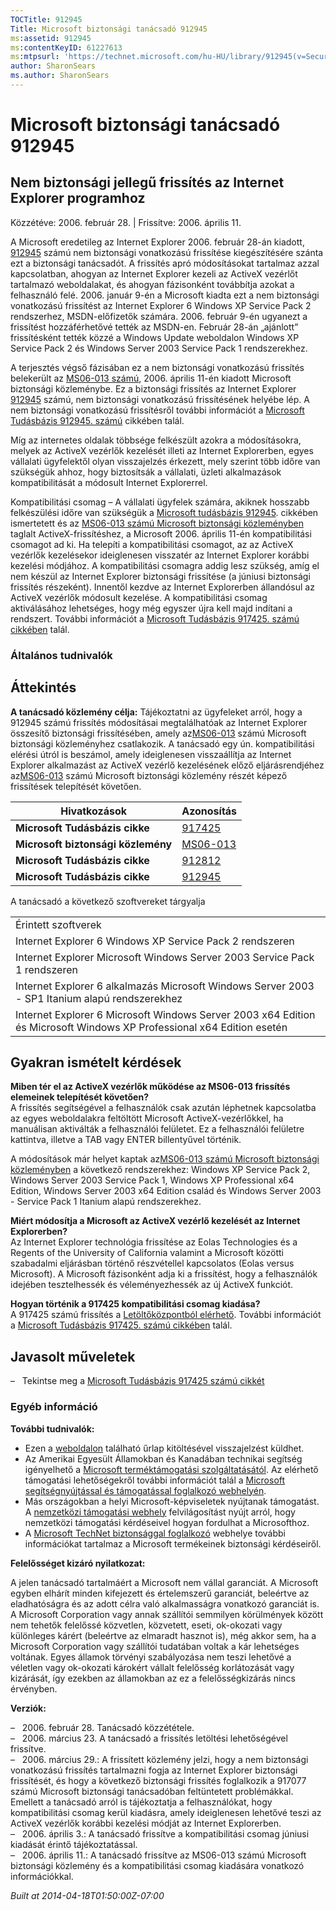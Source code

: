 ```yaml
---
TOCTitle: 912945
Title: Microsoft biztonsági tanácsadó 912945
ms:assetid: 912945
ms:contentKeyID: 61227613
ms:mtpsurl: 'https://technet.microsoft.com/hu-HU/library/912945(v=Security.10)'
author: SharonSears
ms.author: SharonSears
---
```




Microsoft biztonsági tanácsadó 912945
=====================================

Nem biztonsági jellegű frissítés az Internet Explorer programhoz
----------------------------------------------------------------

Közzétéve: 2006. február 28. | Frissítve: 2006. április 11.

A Microsoft eredetileg az Internet Explorer 2006. február 28-án kiadott, [912945](http://support.microsoft.com/kb/912945) számú nem biztonsági vonatkozású frissítése kiegészítésére szánta ezt a biztonsági tanácsadót. A frissítés apró módosításokat tartalmaz azzal kapcsolatban, ahogyan az Internet Explorer kezeli az ActiveX vezérlőt tartalmazó weboldalakat, és ahogyan fázisonként továbbítja azokat a felhasználó felé. 2006. január 9-én a Microsoft kiadta ezt a nem biztonsági vonatkozású frissítést az Internet Explorer 6 Windows XP Service Pack 2 rendszerhez, MSDN-előfizetők számára. 2006. február 9-én ugyanezt a frissítést hozzáférhetővé tették az MSDN-en. Február 28-án „ajánlott” frissítésként tették közzé a Windows Update weboldalon Windows XP Service Pack 2 és Windows Server 2003 Service Pack 1 rendszerekhez.

A terjesztés végső fázisában ez a nem biztonsági vonatkozású frissítés belekerült az [MS06-013 számú](http://go.microsoft.com/fwlink/?linkid=62568), 2006. április 11-én kiadott Microsoft biztonsági közleménybe. Ez a biztonsági frissítés az Internet Explorer [912945](http://support.microsoft.com/kb/912945) számú, nem biztonsági vonatkozású frissítésének helyébe lép. A nem biztonsági vonatkozású frissítésről további információt a [Microsoft Tudásbázis 912945. számú](http://support.microsoft.com/kb/912945) cikkében talál.

Míg az internetes oldalak többsége felkészült azokra a módosításokra, melyek az ActiveX vezérlők kezelését illeti az Internet Explorerben, egyes vállalati ügyfelektől olyan visszajelzés érkezett, mely szerint több időre van szükségük ahhoz, hogy biztosítsák a vállalati, üzleti alkalmazások kompatibilitását a módosult Internet Explorerrel.

Kompatibilitási csomag – A vállalati ügyfelek számára, akiknek hosszabb felkészülési időre van szükségük a [Microsoft tudásbázis 912945](http://support.microsoft.com/kb/912945). cikkében ismertetett és az [MS06-013 számú Microsoft biztonsági közleményben](http://go.microsoft.com/fwlink/?linkid=62568) taglalt ActiveX-frissítéshez, a Microsoft 2006. április 11-én kompatibilitási csomagot ad ki. Ha telepíti a kompatibilitási csomagot, az az ActiveX vezérlők kezelésekor ideiglenesen visszatér az Internet Explorer korábbi kezelési módjához. A kompatibilitási csomagra addig lesz szükség, amíg el nem készül az Internet Explorer biztonsági frissítése (a júniusi biztonsági frissítés részeként). Innentől kezdve az Internet Explorerben állandósul az ActiveX vezérlők módosult kezelése. A kompatibilitási csomag aktiválásához lehetséges, hogy még egyszer újra kell majd indítani a rendszert. További információt a [Microsoft Tudásbázis 917425. számú cikkében](http://support.microsoft.com/kb/917425) talál.

### Általános tudnivalók

Áttekintés
----------


**A tanácsadó közlemény célja:** Tájékoztatni az ügyfeleket arról, hogy a 912945 számú frissítés módosításai megtalálhatóak az Internet Explorer összesítő biztonsági frissítésében, amely az[MS06-013](http://go.microsoft.com/fwlink/?linkid=62568) számú Microsoft biztonsági közleményhez csatlakozik. A tanácsadó egy ún. kompatibilitási elérési útról is beszámol, amely ideiglenesen visszaállítja az Internet Explorer alkalmazást az ActiveX vezérlő kezelésének előző eljárásrendjéhez az[MS06-013](http://go.microsoft.com/fwlink/?linkid=62568) számú Microsoft biztonsági közlemény részét képező frissítések telepítését követően.

| Hivatkozások                       | Azonosítás                                               |
|------------------------------------|----------------------------------------------------------|
| **Microsoft Tudásbázis cikke**     | [917425](http://support.microsoft.com/kb/917425)         |
| **Microsoft biztonsági közlemény** | [MS06-013](http://go.microsoft.com/fwlink/?linkid=62568) |
| **Microsoft Tudásbázis cikke**     | [912812](http://support.microsoft.com/kb/912812)         |
| **Microsoft Tudásbázis cikke**     | [912945](http://support.microsoft.com/kb/912945)         |

A tanácsadó a következő szoftvereket tárgyalja

|                                                                                                                       |
|-----------------------------------------------------------------------------------------------------------------------|
| Érintett szoftverek                                                                                                   |
| Internet Explorer 6 Windows XP Service Pack 2 rendszeren                                                              |
| Internet Explorer Microsoft Windows Server 2003 Service Pack 1 rendszeren                                             |
| Internet Explorer 6 alkalmazás Microsoft Windows Server 2003 - SP1 Itanium alapú rendszerekhez                        |
| Internet Explorer 6 Microsoft Windows Server 2003 x64 Edition és Microsoft Windows XP Professional x64 Edition esetén |

Gyakran ismételt kérdések
-------------------------


**Miben tér el az ActiveX vezérlők működése az MS06-013 frissítés elemeinek telepítését követően?**  
A frissítés segítségével a felhasználók csak azután léphetnek kapcsolatba az egyes weboldalakra feltöltött Microsoft ActiveX-vezérlőkkel, ha manuálisan aktiválták a felhasználói felületet. Ez a felhasználói felületre kattintva, illetve a TAB vagy ENTER billentyűvel történik.

A módosítások már helyet kaptak az[MS06-013 számú Microsoft biztonsági közleményben](http://go.microsoft.com/fwlink/?linkid=62568) a következő rendszerekhez: Windows XP Service Pack 2, Windows Server 2003 Service Pack 1, Windows XP Professional x64 Edition, Windows Server 2003 x64 Edition család és Windows Server 2003 - Service Pack 1 Itanium alapú rendszerekhez.

**Miért módosítja a Microsoft az ActiveX vezérlő kezelését az Internet Explorerben?**  
Az Internet Explorer technológia frissítése az Eolas Technologies és a Regents of the University of California valamint a Microsoft közötti szabadalmi eljárásban történő részvétellel kapcsolatos (Eolas versus Microsoft). A Microsoft fázisonként adja ki a frissítést, hogy a felhasználók idejében tesztelhessék és véleményezhessék az új ActiveX funkciót.

**Hogyan történik a 917425 kompatibilitási csomag kiadása?**  
A 917425 számú frissítés a [Letöltőközpontból elérhető](http://www.microsoft.com/downloads/). További információt a [Microsoft Tudásbázis 917425. számú cikkében](http://support.microsoft.com/kb/917425) talál.

Javasolt műveletek
------------------


&ndash;&nbsp;&nbsp;&nbsp;Tekintse meg a [Microsoft Tudásbázis 917425 számú cikkét](http://support.microsoft.com/kb/917425)

### Egyéb információ

**További tudnivalók:**

-   Ezen a [weboldalon](https://support.microsoft.com/common/survey.aspx?scid=sw;en;1257&amp;showpage=1&amp;ws=technet&amp;sd=tech) található űrlap kitöltésével visszajelzést küldhet.
-   Az Amerikai Egyesült Államokban és Kanadában technikai segítség igényelhető a [Microsoft terméktámogatási szolgáltatásától](http://go.microsoft.com/fwlink/?linkid=21131). Az elérhető támogatási lehetőségekről további információt talál a [Microsoft segítségnyújtással és támogatással foglalkozó webhelyén](http://support.microsoft.com/).
-   Más országokban a helyi Microsoft-képviseletek nyújtanak támogatást. A [nemzetközi támogatási webhely](http://go.microsoft.com/fwlink/?linkid=21155) felvilágosítást nyújt arról, hogy nemzetközi támogatási kérdéseivel hogyan fordulhat a Microsofthoz.
-   A [Microsoft TechNet biztonsággal foglalkozó](http://go.microsoft.com/fwlink/?linkid=21132) webhelye további információkat tartalmaz a Microsoft termékeinek biztonsági kérdéseiről.

**Felelősséget kizáró nyilatkozat:**

A jelen tanácsadó tartalmáért a Microsoft nem vállal garanciát. A Microsoft egyben elhárít minden kifejezett és értelemszerű garanciát, beleértve az eladhatóságra és az adott célra való alkalmasságra vonatkozó garanciát is. A Microsoft Corporation vagy annak szállítói semmilyen körülmények között nem tehetők felelőssé közvetlen, közvetett, eseti, ok-okozati vagy különleges kárért (beleértve az elmaradt hasznot is), még akkor sem, ha a Microsoft Corporation vagy szállítói tudatában voltak a kár lehetséges voltának. Egyes államok törvényi szabályozása nem teszi lehetővé a véletlen vagy ok-okozati károkért vállalt felelősség korlátozását vagy kizárását, így ezekben az államokban az ez a felelősségkizárás nincs érvényben.

**Verziók:**

&ndash;&nbsp;&nbsp;&nbsp;2006. február 28. Tanácsadó közzététele.  
&ndash;&nbsp;&nbsp;&nbsp;2006. március 23. A tanácsadó a frissítés letöltési lehetőségével frissítve.  
&ndash;&nbsp;&nbsp;&nbsp;2006. március 29.: A frissített közlemény jelzi, hogy a nem biztonsági vonatkozású frissítés tartalmazni fogja az Internet Explorer biztonsági frissítését, és hogy a következő biztonsági frissítés foglalkozik a 917077 számú Microsoft biztonsági tanácsadóban feltüntetett problémákkal. Emellett a tanácsadó arról is tájékoztatja a felhasználókat, hogy kompatibilitási csomag kerül kiadásra, amely ideiglenesen lehetővé teszi az ActiveX vezérlők korábbi kezelési módját az Internet Explorerben.  
&ndash;&nbsp;&nbsp;&nbsp;2006. április 3.: A tanácsadó frissítve a kompatibilitási csomag júniusi kiadását érintő tájékoztatással.  
&ndash;&nbsp;&nbsp;&nbsp;2006. április 11.: A tanácsadó frissítve az MS06-013 számú Microsoft biztonsági közlemény és a kompatibilitási csomag kiadására vonatkozó információkkal.

*Built at 2014-04-18T01:50:00Z-07:00*

